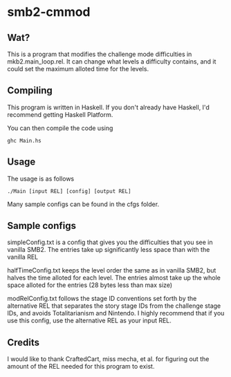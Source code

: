 # smb2-cmmod

## Wat?

This is a program that modifies the challenge mode difficulties in mkb2.main_loop.rel. It can change what levels a difficulty contains, and it could set the maximum alloted time for the levels.

## Compiling

This program is written in Haskell. If you don't already have Haskell, I'd recommend getting Haskell Platform.

You can then compile the code using
```
ghc Main.hs
```

## Usage

The usage is as follows
```
./Main [input REL] [config] [output REL]
```

Many sample configs can be found in the cfgs folder.

## Sample configs

simpleConfig.txt is a config that gives you the difficulties that you see in vanilla SMB2. The entries take up significantly less space than with the vanilla REL

halfTimeConfig.txt keeps the level order the same as in vanilla SMB2, but halves the time alloted for each level. The entries almost take up the whole space alloted for the entries (28 bytes less than max size)

modRelConfig.txt follows the stage ID conventions set forth by the alternative REL that separates the story stage IDs from the challenge stage IDs, and avoids Totalitarianism and Nintendo. I highly recommend that if you use this config, use the alternative REL as your input REL.


## Credits

I would like to thank CraftedCart, miss mecha, et al. for figuring out the amount of the REL needed for this program to exist.


